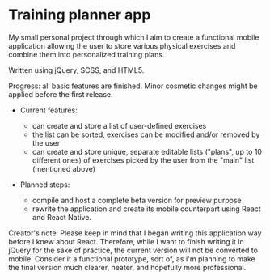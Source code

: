 # Training planner app
My small personal project through which I aim to create a functional mobile application allowing the user to store various physical exercises and combine them into personalized training plans.

Written using jQuery, SCSS, and HTML5.

Progress: all basic features are finished. Minor cosmetic changes might be applied before the first release.

- Current features:
  - can create and store a list of user-defined exercises
  - the list can be sorted, exercises can be modified and/or removed by the user
  - can create and store unique, separate editable lists ("plans", up to 10 different ones) of exercises picked by the user from the "main" list (mentioned above)

- Planned steps:
  - compile and host a complete beta version for preview purpose
  - rewrite the application and create its mobile counterpart using React and React Native.

Creator's note: Please keep in mind that I began writing this application way before I knew about React. Therefore, while I want to finish writing it in jQuery for the sake of practice, the current version will not be converted to mobile. Consider it a functional prototype, sort of, as I'm planning to make the final version much clearer, neater, and hopefully more professional.
